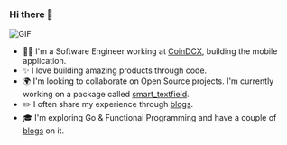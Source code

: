 ### Hi there 👋

![GIF](https://camo.githubusercontent.com/ebc87f2535b39403ca670c4efc585b9e64c8dd4de29b2ab9441691f0695097c5/68747470733a2f2f692e67697068792e636f6d2f6d656469612f665449396d426f574c6566386b2f67697068792e676966)

- 🧑‍💻 I'm a Software Engineer working at [CoinDCX](https://coindcx.com/), building the mobile application.
- ✨ I love building amazing products through code.
- 🌍 I'm looking to collaborate on Open Source projects. I'm currently working on a package called [smart_textfield](https://github.com/Yogi-7y/Project-Y/tree/main/packages/smart_textfield).
- ✏️ I often share my experience through [blogs](https://yogi-7y.medium.com/).
- 🎓 I'm exploring Go & Functional Programming and have a couple of [blogs](https://levelup.gitconnected.com/functional-programming-in-dart-foundation-part-0-7e932517b824) on it.
